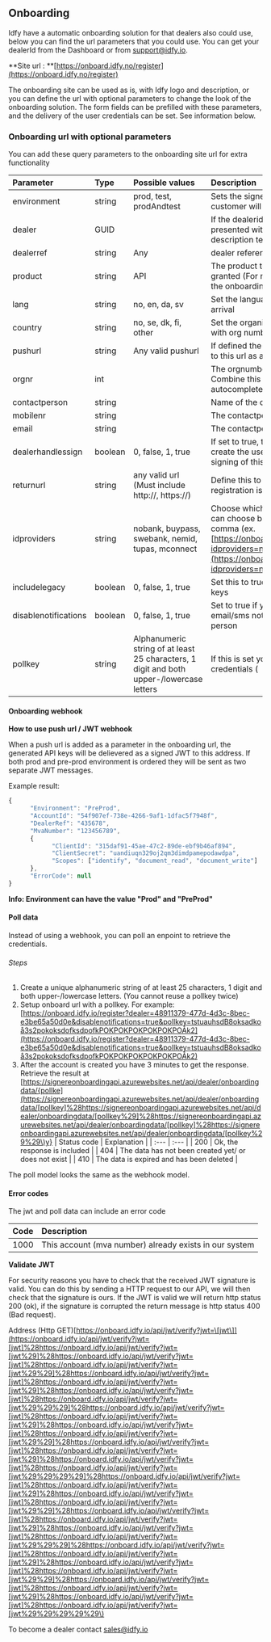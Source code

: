 ## Onboarding

Idfy have a automatic onboarding solution for that dealers also could use, below you can find the url parameters that you could use. You can get your dealerId from the Dashboard or from support@idfy.io.

**Site url : **[https://onboard.idfy.no/register](https://onboard.idfy.no/register)

The onboarding site can be used as is, with Idfy logo and description, or you can define the url with optional parameters to change the look of the onboarding solution. The form fields can be prefilled with these parameters, and the delivery of the user credentials can be set. See information below.

### Onboarding url with optional parameters

You can add these query parameters to the onboarding site url for extra functionality

| Parameter | Type | Possible values | Description |
| :--- | :--- | :--- | :--- |
| environment | string | prod, test, prodAndtest | Sets the signere environment the new customer will be granted \(default is test\) |
| dealer | GUID |  | If the dealerid exists, the site will be presented with the dealer logo and description text \(if defined\) |
| dealerref | string | Any | dealer reference |
| product | string | API | The product that the customer will be granted \(For now only API is available in the onboarding solution\) |
| lang | string | no, en, da, sv | Set the language of the page upon arrival |
| country | string | no, se, dk, fi, other | Set the organization country, combine with org number to autocomplete form |
| pushurl | string | Any valid pushurl | If defined the credentials will be pushed to this url as a signed jwt hook |
| orgnr | int |  | The orgnumber for the new customer. Combine this with country to autocomplete form. |
| contactperson | string |  | Name of the contactperson |
| mobilenr | string |  | The contactperson's mobile nr |
| email | string |  | The contactperson's email address |
| dealerhandlessign | boolean | 0, false, 1, true | If set to true, the dealer will have to create the user agreement and handle signing of this |
| returnurl | string | any valid url \(Must include http://, https://\) | Define this to redirect here after registration is complete |
| idproviders | string | nobank, buypass, swebank, nemid, tupas, mconnect | Choose which id providers the customer can choose between, separate by comma \(ex. [https://onboard.idfy.no/register?idproviders=nobank,swebank,mconnect](https://onboard.idfy.no/register?idproviders=nobank,swebank,mconnect) |
| includelegacy | boolean | 0, false, 1, true | Set this to true if you need the legacy api keys |
| disablenotifications | boolean | 0, false, 1, true | Set to true if you want to disable email/sms notifications to contact person |
| pollkey | string | Alphanumeric string of at least 25 characters, 1 digit and both upper-/lowercase letters | If this is set you can poll our api for credentials \( |

#### Onboarding webhook

**How to use push url / JWT webhook**

When a push url is added as a parameter in the onboarding url, the generated API keys will be delievered as a signed JWT to this address. If both prod and pre-prod environment is ordered they will be sent as two separate JWT messages.

Example result:

```javascript
{
      "Environment": "PreProd",
      "AccountId": "54f907ef-738e-4266-9af1-1dfac5f7948f",
      "DealerRef": "435678",  
      "MvaNumber": "123456789",         
      {
            "ClientId": "315daf91-45ae-47c2-89de-ebf9b46af894",
            "ClientSecret": "uandiuqn329oj2qm3dimdpamepodawdpa",
            "Scopes": ["identify", "document_read", "document_write"]
      },
      "ErrorCode": null
}
```

**Info: Environment can have the value "Prod" and "PreProd"**

#### Poll data

Instead of using a webhook, you can poll an enpoint to retrieve the credentials.

###### Steps

1. Create a unique alphanumeric string of at least 25 characters, 1 digit and both upper-/lowercase letters. \(You cannot reuse a pollkey twice\)
2. Setup onboard url with a pollkey. For example: [https://onboard.idfy.io/register?dealer=48911379-477d-4d3c-8bec-e3be65a50d0e&disablenotifications=true&pollkey=tstuauhsdB8oksadkoå3s2pokoksdofksdpofkPOKPOKPOKPOKPOKPOÅk2](https://onboard.idfy.io/register?dealer=48911379-477d-4d3c-8bec-e3be65a50d0e&disablenotifications=true&pollkey=tstuauhsdB8oksadkoå3s2pokoksdofksdpofkPOKPOKPOKPOKPOKPOÅk2)
3. After the account is created you have 3 minutes to get the response. Retrieve the result at [https://signereonboardingapi.azurewebsites.net/api/dealer/onboardingdata/{pollke](https://signereonboardingapi.azurewebsites.net/api/dealer/onboardingdata/[pollkey]%28https://signereonboardingapi.azurewebsites.net/api/dealer/onboardingdata/[pollkey%29]%28https://signereonboardingapi.azurewebsites.net/api/dealer/onboardingdata/[pollkey]%28https://signereonboardingapi.azurewebsites.net/api/dealer/onboardingdata/[pollkey%29%29\)y} 
   | Status code | Explanation |
   | :--- | :--- |
   | 200 | Ok, the response is included |
   | 404 | The data has not been created yet/ or does not exist |
   | 410 | The data is expired and has been deleted |

The poll model looks the same as the webhook model.

#### Error codes

The jwt and poll data can include an error code

| Code | Description |
| :--- | :--- |
| 1000 | This account \(mva number\) already exists in our system |

**Validate JWT**

For security reasons you have to check that the received JWT signature is valid. You can do this by sending a HTTP request to our API, we will then check that the signature is ours. If the JWT is valid we will return http status 200 \(ok\), if the signature is corrupted the return message is http status 400 \(Bad request\).

Address \(Http GET\)[https://onboard.idfy.io/api/jwt/verify?jwt=\[jwt\]](https://onboard.idfy.io/api/jwt/verify?jwt=[jwt]%28https://onboard.idfy.io/api/jwt/verify?jwt=[jwt%29]%28https://onboard.idfy.io/api/jwt/verify?jwt=[jwt]%28https://onboard.idfy.io/api/jwt/verify?jwt=[jwt%29%29]%28https://onboard.idfy.io/api/jwt/verify?jwt=[jwt]%28https://onboard.idfy.io/api/jwt/verify?jwt=[jwt%29]%28https://onboard.idfy.io/api/jwt/verify?jwt=[jwt]%28https://onboard.idfy.io/api/jwt/verify?jwt=[jwt%29%29%29]%28https://onboard.idfy.io/api/jwt/verify?jwt=[jwt]%28https://onboard.idfy.io/api/jwt/verify?jwt=[jwt%29]%28https://onboard.idfy.io/api/jwt/verify?jwt=[jwt]%28https://onboard.idfy.io/api/jwt/verify?jwt=[jwt%29%29]%28https://onboard.idfy.io/api/jwt/verify?jwt=[jwt]%28https://onboard.idfy.io/api/jwt/verify?jwt=[jwt%29]%28https://onboard.idfy.io/api/jwt/verify?jwt=[jwt]%28https://onboard.idfy.io/api/jwt/verify?jwt=[jwt%29%29%29%29]%28https://onboard.idfy.io/api/jwt/verify?jwt=[jwt]%28https://onboard.idfy.io/api/jwt/verify?jwt=[jwt%29]%28https://onboard.idfy.io/api/jwt/verify?jwt=[jwt]%28https://onboard.idfy.io/api/jwt/verify?jwt=[jwt%29%29]%28https://onboard.idfy.io/api/jwt/verify?jwt=[jwt]%28https://onboard.idfy.io/api/jwt/verify?jwt=[jwt%29]%28https://onboard.idfy.io/api/jwt/verify?jwt=[jwt]%28https://onboard.idfy.io/api/jwt/verify?jwt=[jwt%29%29%29]%28https://onboard.idfy.io/api/jwt/verify?jwt=[jwt]%28https://onboard.idfy.io/api/jwt/verify?jwt=[jwt%29]%28https://onboard.idfy.io/api/jwt/verify?jwt=[jwt]%28https://onboard.idfy.io/api/jwt/verify?jwt=[jwt%29%29]%28https://onboard.idfy.io/api/jwt/verify?jwt=[jwt]%28https://onboard.idfy.io/api/jwt/verify?jwt=[jwt%29]%28https://onboard.idfy.io/api/jwt/verify?jwt=[jwt]%28https://onboard.idfy.io/api/jwt/verify?jwt=[jwt%29%29%29%29%29\)

To become a dealer contact [sales@idfy.io](mailto:sales@idfy.io)

